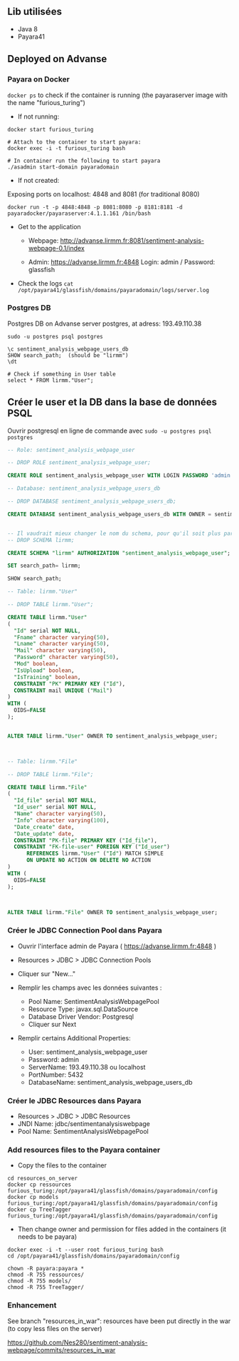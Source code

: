 
## Lib utilisées

* Java 8
* Payara41

## Deployed on Advanse

### Payara on Docker

`docker ps` to check if the container is running (the payaraserver image with the name "furious_turing")

* If not running:

```
docker start furious_turing

# Attach to the container to start payara:
docker exec -i -t furious_turing bash

# In container run the following to start payara
./asadmin start-domain payaradomain
```

* If not created:

Exposing ports on localhost: 4848 and 8081 (for traditional 8080)

```
docker run -t -p 4848:4848 -p 8081:8080 -p 8181:8181 -d payaradocker/payaraserver:4.1.1.161 /bin/bash
```

* Get to the application

    * Webpage: http://advanse.lirmm.fr:8081/sentiment-analysis-webpage-0.1/index

    * Admin: https://advanse.lirmm.fr:4848
Login: admin / Password: glassfish

* Check the logs
`cat /opt/payara41/glassfish/domains/payaradomain/logs/server.log`

### Postgres DB

Postgres DB on Advanse server postgres, at adress: 193.49.110.38

`sudo -u postgres psql postgres`

```
\c sentiment_analysis_webpage_users_db
SHOW search_path;  (should be "lirmm")
\dt

# Check if something in User table
select * FROM lirmm."User";
```


## Créer le user et la DB dans la base de données PSQL

Ouvrir postgresql en ligne de commande avec `sudo -u postgres psql postgres`

```sql
-- Role: sentiment_analysis_webpage_user

-- DROP ROLE sentiment_analysis_webpage_user;

CREATE ROLE sentiment_analysis_webpage_user WITH LOGIN PASSWORD 'admin' NOSUPERUSER INHERIT NOCREATEDB NOCREATEROLE NOREPLICATION;

-- Database: sentiment_analysis_webpage_users_db

-- DROP DATABASE sentiment_analysis_webpage_users_db;

CREATE DATABASE sentiment_analysis_webpage_users_db WITH OWNER = sentiment_analysis_webpage_user ENCODING = 'UTF8' TABLESPACE = pg_default CONNECTION LIMIT = -1;


-- Il vaudrait mieux changer le nom du schema, pour qu'il soit plus parlant
-- DROP SCHEMA lirmm;

CREATE SCHEMA "lirmm" AUTHORIZATION "sentiment_analysis_webpage_user";

SET search_path= lirmm;

SHOW search_path;

-- Table: lirmm."User"

-- DROP TABLE lirmm."User";

CREATE TABLE lirmm."User"
(
  "Id" serial NOT NULL,
  "Fname" character varying(50),
  "Lname" character varying(50),
  "Mail" character varying(50),
  "Password" character varying(50),
  "Mod" boolean,
  "IsUpload" boolean,
  "IsTraining" boolean,
  CONSTRAINT "PK" PRIMARY KEY ("Id"),
  CONSTRAINT mail UNIQUE ("Mail")
)
WITH (
  OIDS=FALSE
);


ALTER TABLE lirmm."User" OWNER TO sentiment_analysis_webpage_user;



-- Table: lirmm."File"

-- DROP TABLE lirmm."File";

CREATE TABLE lirmm."File"
(
  "Id_file" serial NOT NULL,
  "Id_user" serial NOT NULL,
  "Name" character varying(50),
  "Info" character varying(100),
  "Date_create" date,
  "Date_update" date,
  CONSTRAINT "PK-file" PRIMARY KEY ("Id_file"),
  CONSTRAINT "FK-file-user" FOREIGN KEY ("Id_user")
      REFERENCES lirmm."User" ("Id") MATCH SIMPLE
      ON UPDATE NO ACTION ON DELETE NO ACTION
)
WITH (
  OIDS=FALSE
);



ALTER TABLE lirmm."File" OWNER TO sentiment_analysis_webpage_user;


```

### Créer le JDBC Connection Pool dans Payara

* Ouvrir l'interface admin de Payara ( https://advanse.lirmm.fr:4848 )
* Resources > JDBC > JDBC Connection Pools
* Cliquer sur "New..."
* Remplir les champs avec les données suivantes :
    * Pool Name: SentimentAnalysisWebpagePool
    * Resource Type: javax.sql.DataSource
    * Database Driver Vendor: Postgresql
    * Cliquer sur Next

* Remplir certains Additional Properties:
    * User: sentiment_analysis_webpage_user
    * Password: admin
    * ServerName: 193.49.110.38 ou localhost
    * PortNumber: 5432
    * DatabaseName: sentiment_analysis_webpage_users_db


### Créer le JDBC Resources dans Payara

* Resources > JDBC > JDBC Resources
* JNDI Name: jdbc/sentimentanalysiswebpage
* Pool Name: SentimentAnalysisWebpagePool


### Add resources files to the Payara container

* Copy the files to the container

```
cd resources_on_server
docker cp ressources furious_turing:/opt/payara41/glassfish/domains/payaradomain/config
docker cp models furious_turing:/opt/payara41/glassfish/domains/payaradomain/config
docker cp TreeTagger furious_turing:/opt/payara41/glassfish/domains/payaradomain/config
```

* Then change owner and permission for files added in the containers (it needs to be payara)

```
docker exec -i -t --user root furious_turing bash
cd /opt/payara41/glassfish/domains/payaradomain/config

chown -R payara:payara *
chmod -R 755 ressources/
chmod -R 755 models/
chmod -R 755 TreeTagger/
```

### Enhancement

See branch "resources_in_war": resources have been put directly in the war (to copy less files on the server)

https://github.com/Nes280/sentiment-analysis-webpage/commits/resources_in_war

